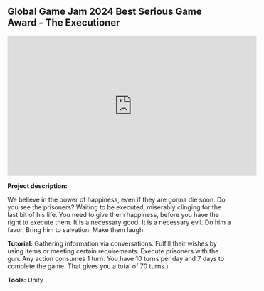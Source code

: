 ## Global Game Jam 2024 Best Serious Game Award - The Executioner

<iframe width="560" height="315" src="https://www.youtube.com/embed/CnHj09bHlmI?si=wQg0EP-ZZ8F4Mn2q" title="YouTube video player" frameborder="0" allow="accelerometer; autoplay; clipboard-write; encrypted-media; gyroscope; picture-in-picture; web-share" allowfullscreen></iframe>

<br>

**Project description:** 

We believe in the power of happiness, even if they are gonna die soon.
Do you see the prisoners? Waiting to be executed, miserably clinging for the last bit of his life.
You need to give them happiness, before you have the right to execute them.
It is a necessary good. It is a necessary evil.
Do him a favor.
Bring him to salvation.
Make them laugh.

**Tutorial:**
Gathering information via conversations.
Fulfill their wishes by using items or meeting certain requirements.
Execute prisoners with the gun.
Any action consumes 1 turn.
You have 10 turns per day and 7 days to complete the game. That gives you a total of 70 turns.)

**Tools:** Unity

